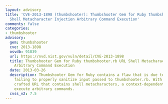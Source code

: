 ```yaml
---
layout: advisory
title: 'CVE-2013-1898 (thumbshooter): Thumbshooter Gem for Ruby thumbshooter.rb URL
  Shell Metacharacter Injection Arbitrary Command Execution'
comments: false
categories:
- thumbshooter
advisory:
  gem: thumbshooter
  cve: 2013-1898
  osvdb: 91839
  url: https://nvd.nist.gov/vuln/detail/CVE-2013-1898
  title: Thumbshooter Gem for Ruby thumbshooter.rb URL Shell Metacharacter Injection
    Arbitrary Command Execution
  date: 2013-03-26
  description: Thumbshooter Gem for Ruby contains a flaw that is due to the program
    failing to properly sanitize input passed to thumbshooter.rb. With a specially
    crafted URL that contains shell metacharacters, a context-dependent attacker can
    execute arbitrary commands.
  cvss_v2: 7.5
---
```

